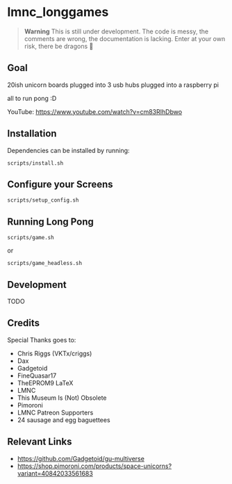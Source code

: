 # lmnc_longgames

> **Warning**
> This is still under development. The code is messy, the comments are wrong, the documentation is lacking. Enter at your own risk, there be dragons 🐉

## Goal

20ish unicorn boards plugged into 3 usb hubs plugged into a raspberry pi

all to run pong :D

YouTube: https://www.youtube.com/watch?v=cm83RIhDbwo

## Installation

Dependencies can be installed by running:

`scripts/install.sh`

## Configure your Screens

`scripts/setup_config.sh`

## Running Long Pong

`scripts/game.sh`

or

`scripts/game_headless.sh`

## Development

TODO

## Credits

Special Thanks goes to:
* Chris Riggs (VKTx/criggs)
* Dax
* Gadgetoid
* FineQuasar17
* TheEPROM9 LaTeX
* LMNC
* This Museum Is (Not) Obsolete
* Pimoroni
* LMNC Patreon Supporters
* 24 sausage and egg baguettees


## Relevant Links

* https://github.com/Gadgetoid/gu-multiverse
* https://shop.pimoroni.com/products/space-unicorns?variant=40842033561683

